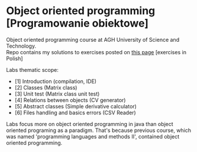 # Object oriented programming [Programowanie obiektowe]

Object oriented programming course at AGH University of Science and Technology.  
Repo contains my solutions to exercises posted on 
[this page](http://home.agh.edu.pl/~pszwed/wiki/doku.php?id=programowanie_obiektowe) 
[exercises in Polish]  

Labs thematic scope:
* [1] Introduction (compilation, IDE)
* [2] Classes (Matrix class)
* [3] Unit test (Matrix class unit test)
* [4] Relations between objects (CV generator)
* [5] Abstract classes (Simple derivative calculator)
* [6] Files handling and basics errors (CSV Reader)

Labs focus more on object oriented programming in java than object oriented programing as a paradigm. 
That's because previous course, which was named 'programming languages and methods II', contained object oriented programming.